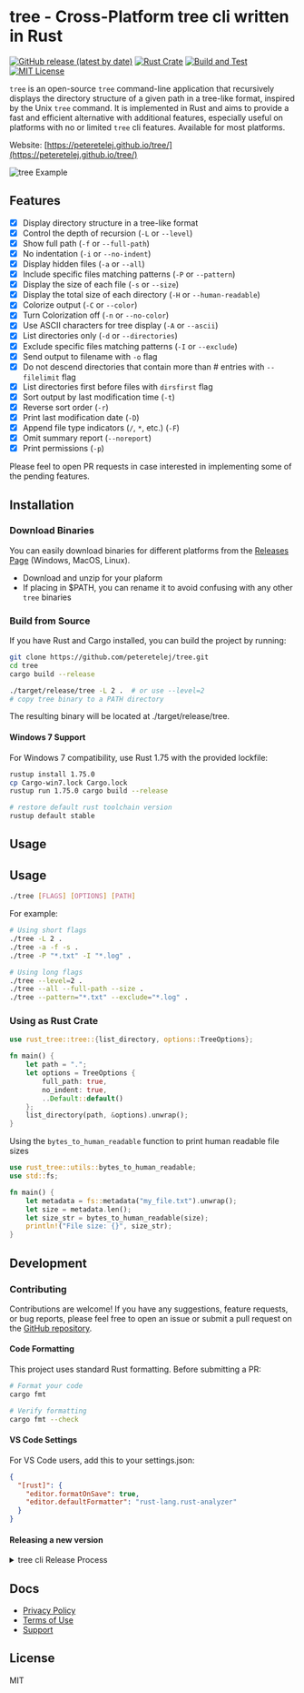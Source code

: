 # tree - Cross-Platform tree cli written in Rust

[![GitHub release (latest by date)](https://img.shields.io/github/v/release/peteretelej/tree)](https://github.com/peteretelej/tree/releases)
[![Rust Crate](https://img.shields.io/crates/v/rust_tree.svg)](https://crates.io/crates/rust_tree)
[![Build and Test](https://github.com/peteretelej/tree/actions/workflows/build.yml/badge.svg)](https://github.com/peteretelej/tree/actions/workflows/build.yml)
[![MIT License](https://img.shields.io/badge/License-MIT-blue.svg)](https://github.com/peteretelej/tree/blob/main/LICENSE)

`tree` is an open-source `tree` command-line application that recursively displays the directory structure of a given path in a tree-like format, inspired by the Unix `tree` command. It is implemented in Rust and aims to provide a fast and efficient alternative with additional features, especially useful on platforms with no or limited `tree` cli features. Available for most platforms.

Website: [https://peteretelej.github.io/tree/](https://peteretelej.github.io/tree/)

![tree Example](./example.png)

## Features

- [x] Display directory structure in a tree-like format
- [x] Control the depth of recursion (`-L` or `--level`)
- [x] Show full path (`-f` or `--full-path`)
- [x] No indentation (`-i` or `--no-indent`)
- [x] Display hidden files (`-a` or `--all`)
- [x] Include specific files matching patterns (`-P` or `--pattern`)
- [x] Display the size of each file (`-s` or `--size`)
- [x] Display the total size of each directory (`-H` or `--human-readable`)
- [x] Colorize output (`-C` or `--color`)
- [x] Turn Colorization off (`-n` or `--no-color`)
- [x] Use ASCII characters for tree display (`-A` or `--ascii`)
- [x] List directories only (`-d` or `--directories`)
- [x] Exclude specific files matching patterns (`-I` or `--exclude`)
- [x] Send output to filename with `-o` flag
- [x] Do not descend directories that contain more than # entries with `--filelimit` flag
- [x] List directories first before files with `dirsfirst` flag
- [x] Sort output by last modification time (`-t`)
- [x] Reverse sort order (`-r`)
- [x] Print last modification date (`-D`)
- [x] Append file type indicators (`/`, `*`, etc.) (`-F`)
- [x] Omit summary report (`--noreport`)
- [x] Print permissions (`-p`)

Please feel to open PR requests in case interested in implementing some of the pending features.

## Installation

### Download Binaries

You can easily download binaries for different platforms from the [Releases Page](https://github.com/peteretelej/tree/releases) (Windows, MacOS, Linux).

- Download and unzip for your plaform
- If placing in $PATH, you can rename it to avoid confusing with any other `tree` binaries

### Build from Source

If you have Rust and Cargo installed, you can build the project by running:

```sh
git clone https://github.com/peteretelej/tree.git
cd tree
cargo build --release

./target/release/tree -L 2 .  # or use --level=2
# copy tree binary to a PATH directory
```

The resulting binary will be located at ./target/release/tree.

#### Windows 7 Support

For Windows 7 compatibility, use Rust 1.75 with the provided lockfile:

```sh
rustup install 1.75.0
cp Cargo-win7.lock Cargo.lock
rustup run 1.75.0 cargo build --release

# restore default rust toolchain version
rustup default stable
```

## Usage

## Usage

```sh
./tree [FLAGS] [OPTIONS] [PATH]
```

For example:

```sh
# Using short flags
./tree -L 2 .
./tree -a -f -s .
./tree -P "*.txt" -I "*.log" .

# Using long flags
./tree --level=2 .
./tree --all --full-path --size .
./tree --pattern="*.txt" --exclude="*.log" .
```

### Using as Rust Crate

```rust
use rust_tree::tree::{list_directory, options::TreeOptions};

fn main() {
    let path = ".";
    let options = TreeOptions {
        full_path: true,
        no_indent: true,
        ..Default::default()
    };
    list_directory(path, &options).unwrap();
}
```

Using the `bytes_to_human_readable` function to print human readable file sizes

```rust
use rust_tree::utils::bytes_to_human_readable;
use std::fs;

fn main() {
    let metadata = fs::metadata("my_file.txt").unwrap();
    let size = metadata.len();
    let size_str = bytes_to_human_readable(size);
    println!("File size: {}", size_str);
}
```

## Development

### Contributing

Contributions are welcome! If you have any suggestions, feature requests, or bug reports, please feel free to open an issue or submit a pull request on the [GitHub repository](https://github.com/peteretelej/tree).

#### Code Formatting

This project uses standard Rust formatting. Before submitting a PR:

```bash
# Format your code
cargo fmt

# Verify formatting
cargo fmt --check
```

#### VS Code Settings

For VS Code users, add this to your settings.json:

```json
{
  "[rust]": {
    "editor.formatOnSave": true,
    "editor.defaultFormatter": "rust-lang.rust-analyzer"
  }
}
```

#### Releasing a new version

<details>
<summary>tree cli Release Process</summary>

Update version in `Cargo.toml` and push a tag:

```bash
# Update version in Cargo.toml to 1.2.3
git add Cargo.toml
git commit -m "version 1.2.3"
git tag -a v1.2.3 -m "tree v1.2.3"
git push origin v1.2.3
```

GitHub Actions will build and publish the release. Visit the [Releases page](https://github.com/peteretelej/tree/releases) to generate automated release notes for the release.

</details>

## Docs

- [Privacy Policy](./docs/privacy.md)
- [Terms of Use](./docs/terms.md)
- [Support](./docs/support.md)

## License

MIT
